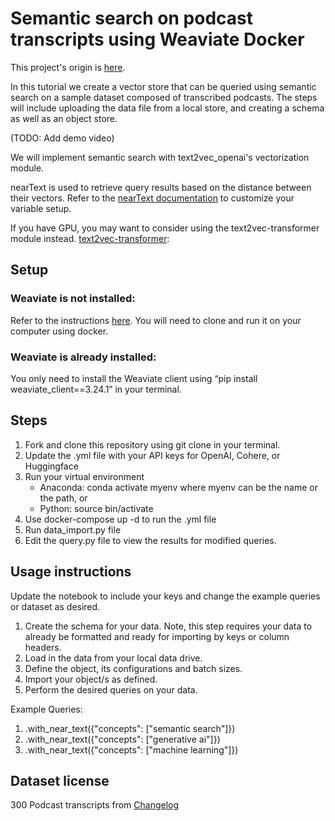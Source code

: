 # Semantic search on podcast transcripts using Weaviate Docker
This project's origin is [here](https://github.com/weaviate/weaviate-examples/tree/main/podcast-semantic).

In this tutorial we create a vector store that can be queried using semantic search on a sample dataset composed of transcribed podcasts. The steps will include uploading the data file from a local store, and creating a schema as well as an object store.

(TODO: Add demo video)

We will implement semantic search with text2vec_openai's vectorization module. 

nearText is used to retrieve query results based on the distance between their vectors. Refer to the [nearText documentation](https://weaviate.io/developers/weaviate/api/graphql/search-operators#neartext) to customize your variable setup.

If you have GPU, you may want to consider using the text2vec-transformer module instead. 
[text2vec-transformer](https://weaviate.io/developers/weaviate/current/retriever-vectorizer-modules/text2vec-transformers.html#pre-built-images): 

## Setup
### Weaviate is not installed: 
Refer to the instructions [here](https://weaviate.io/developers/weaviate/installation). You will need to clone and run it on your computer using docker.

### Weaviate is already installed:
You only need to install the Weaviate client using “pip install weaviate_client==3.24.1” in your terminal. 

## Steps
1. Fork and clone this repository using git clone in your terminal. 
2. Update the .yml file with your API keys for OpenAI, Cohere, or Huggingface
3. Run your virtual environment 
    - Anaconda: conda activate myenv where myenv can be the name or the path, or
    - Python: source bin/activate
4. Use docker-compose up -d to run the .yml file
5. Run data_import.py file
6. Edit the query.py file to view the results for modified queries.

## Usage instructions
Update the notebook to include your keys and change the example queries or dataset as desired.

1. Create the schema for your data. Note, this step requires your data to already be formatted and ready for importing by keys or column headers.
2. Load in the data from your local data drive.
3. Define the object, its configurations and batch sizes.
4. Import your object/s as defined.
5. Perform the desired queries on your data.


Example Queries:
1.  .with_near_text({"concepts": ["semantic search"]})
2.  .with_near_text({"concepts": ["generative ai"]})
3.  .with_near_text({"concepts": ["machine learning"]})


## Dataset license
300 Podcast transcripts from [Changelog](https://github.com/thechangelog/transcripts)  
